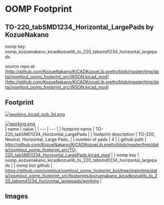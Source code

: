 # OOMP Footprint  
## TO-220_tabSMD1234_Horizontal_LargePads  by KozueNakano  
  
oomp key: oomp_kozuenakano_kicadkozuelib_to_220_tabsmd1234_horizontal_largepads  
  
source repo at: [http://github.com/KozueNakano/KiCADKozueLib.pretty/blob/master/tmp/data//oomlout_oomp_footprint_src/WSON.kicad_mod](http://github.com/KozueNakano/KiCADKozueLib.pretty/blob/master/tmp/data//oomlout_oomp_footprint_src/WSON.kicad_mod)  
## Footprint  
  
[![working_kicad_pcb_3d.png](working_kicad_pcb_3d_600.png)](working_kicad_pcb_3d.png)  
  
[![working.png](working_600.png)](working.png)  
| name | value | 
| --- | --- | 
| footprint name | TO-220_tabSMD1234_Horizontal_LargePads | 
| footprint description | TO-220, Neutral, Horizontal, Large Pads, | 
| number of pads | 4 | 
| github path | http://github.com/KozueNakano/KiCADKozueLib.pretty/blob/master/tmp/data//oomlout_oomp_footprint_src/TO-220_tabSMD1234_Horizontal_LargePads.kicad_mod | 
| oomp key | oomp_kozuenakano_kicadkozuelib_to_220_tabsmd1234_horizontal_largepads | 
| oomp bot github | https://github.com/oomlout/oomlout_oomp_footprint_bot/tree/main/tmp/data//oomlout_oomp_footprint_src/footprints/kozuenakano_kicadkozuelib_to_220_tabsmd1234_horizontal_largepads/working | 
## Images  
